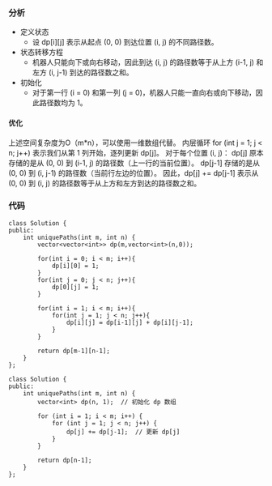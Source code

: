 ### 分析
- 定义状态
    - 设 dp[i][j] 表示从起点 (0, 0) 到达位置 (i, j) 的不同路径数。
- 状态转移方程
    - 机器人只能向下或向右移动，因此到达 (i, j) 的路径数等于从上方 (i-1, j) 和左方 (i, j-1) 到达的路径数之和。
- 初始化
    - 对于第一行 (i = 0) 和第一列 (j = 0)，机器人只能一直向右或向下移动，因此路径数均为 1。
#### 优化
上述空间复杂度为O（m*n），可以使用一维数组代替。
内层循环 for (int j = 1; j < n; j++) 表示我们从第 1 列开始，逐列更新 dp[j]。
对于每个位置 (i, j)：
dp[j] 原本存储的是从 (0, 0) 到 (i-1, j) 的路径数（上一行的当前位置）。
dp[j-1] 存储的是从 (0, 0) 到 (i, j-1) 的路径数（当前行左边的位置）。
因此，dp[j] += dp[j-1] 表示从 (0, 0) 到 (i, j) 的路径数等于从上方和左方到达的路径数之和。
### 代码
```
class Solution {
public:
    int uniquePaths(int m, int n) {
        vector<vector<int>> dp(m,vector<int>(n,0));

        for(int i = 0; i < m; i++){
            dp[i][0] = 1;
        }
        for(int j = 0; j < n; j++){
            dp[0][j] = 1;
        }

        for(int i = 1; i < m; i++){
            for(int j = 1; j < n; j++){
                dp[i][j] = dp[i-1][j] + dp[i][j-1];
            }
        }

        return dp[m-1][n-1];
    }
};
```
```
class Solution {
public:
    int uniquePaths(int m, int n) {
        vector<int> dp(n, 1);  // 初始化 dp 数组

        for (int i = 1; i < m; i++) {
            for (int j = 1; j < n; j++) {
                dp[j] += dp[j-1];  // 更新 dp[j]
            }
        }

        return dp[n-1];
    }
};
```